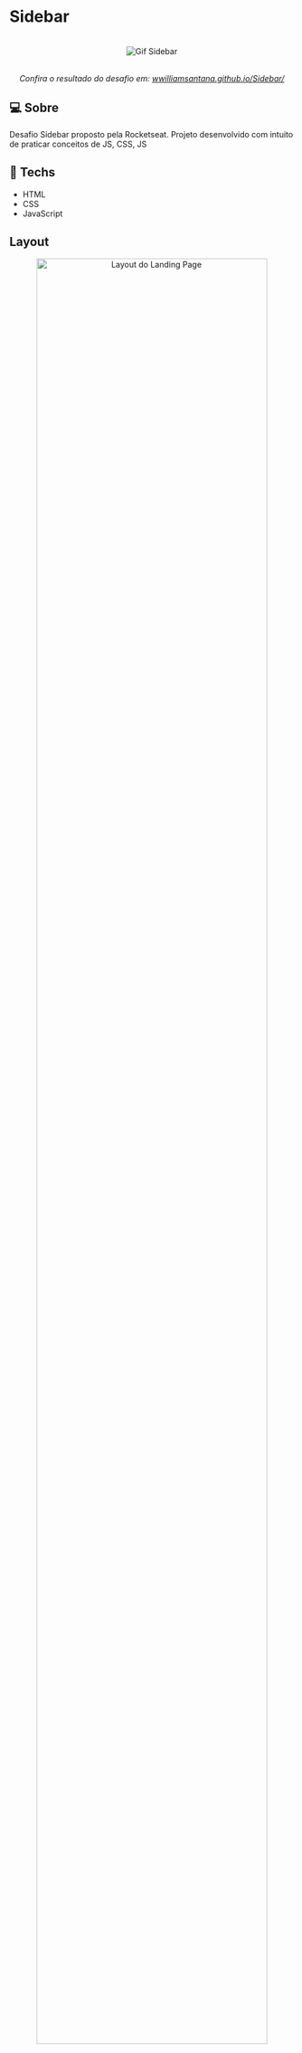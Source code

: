 # Sidebar
<div align="center">
  <br>
  <img alt="Gif Sidebar"  src="https://user-images.githubusercontent.com/84254929/150649433-8bd907d7-8bb7-4687-bb14-8aa19d8dfc23.gif" />
  <br>
  <br>
  <p align="center"><em>Confira o resultado do desafio em: <a href="https://wwilliamsantana.github.io/Sidebar/" target="_blank">wwilliamsantana.github.io/Sidebar/</a></em></p>
</div>



## :computer: Sobre  

Desafio Sidebar proposto pela Rocketseat. 
Projeto desenvolvido com intuito de praticar conceitos de JS, CSS, JS 
## :rocket: Techs

<ul>
  <li> HTML</li>
  <li> CSS </li>
  <li> JavaScript </li>
</ul>

## Layout

<div align="center">
  <img alt="Layout do Landing Page" src="https://user-images.githubusercontent.com/84254929/150649632-9124d85f-f345-4735-af96-6be9dcf2af22.png" width="90%">
  <img alt="Layout do Landing Page" src="https://user-images.githubusercontent.com/84254929/150649639-ad0014df-6b3b-4216-8206-2800621efd19.png" width="90%">

  <p>
    Layou do desafio no figma <a href="https://www.figma.com/file/xLTPYZlph0yRKAYJ58m5iM/DD-%2F-Sidebar-Responsiva-(Copy)?node-id=0%3A1" target="_blank">link</a>
  </p>
</div>


